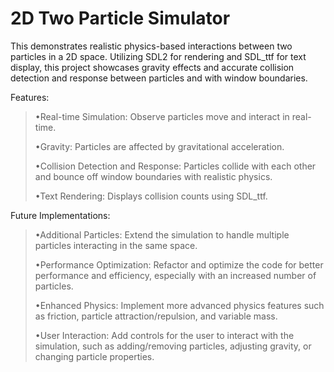 # 2D Two Particle Simulator

This demonstrates realistic physics-based interactions between two particles in a 2D space. Utilizing SDL2 for rendering and SDL_ttf for text display, this project showcases gravity effects and accurate collision detection and response between particles and with window boundaries.

Features:

  >•Real-time Simulation: Observe particles move and interact in real-time.
>
  >•Gravity: Particles are affected by gravitational acceleration.
>
  >•Collision Detection and Response: Particles collide with each other and bounce off window boundaries with realistic physics.
>
  >•Text Rendering: Displays collision counts using SDL_ttf.

Future Implementations:

  >•Additional Particles: Extend the simulation to handle multiple particles interacting in the same space.
>
  >•Performance Optimization: Refactor and optimize the code for better performance and efficiency, especially with an increased number of particles.
>
  >•Enhanced Physics: Implement more advanced physics features such as friction, particle attraction/repulsion, and variable mass.
>
  >•User Interaction: Add controls for the user to interact with the simulation, such as adding/removing particles, adjusting gravity, or changing particle properties.

